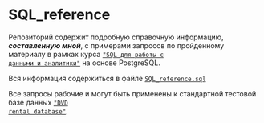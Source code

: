 # SQL_reference
Репозиторий содержит подробную справочную информацию, ***составленную мной***, с примерами запросов по пройденному материалу в рамках курса <code>["SQL для работы с данными и аналитики"](https://practicum.yandex.ru/sql-data-analyst/)</code> на основе PostgreSQL.

Вся информация содержиться в файле <code>[SQL_reference.sql](https://github.com/AlexeyAnanchenko/SQL_reference/blob/main/SQL_reference.sql)</code>

Все запросы рабочие и могут быть применены к стандартной тестовой базе данных <code>["DVD rental database"](https://www.postgresqltutorial.com/postgresql-getting-started/postgresql-sample-database/)</code>.